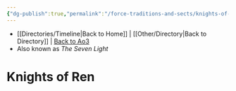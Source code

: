 ```yaml
---
{"dg-publish":true,"permalink":"/force-traditions-and-sects/knights-of-ren/","tags":["faction"]}
---
```


- [[Directories/Timeline\|Back to Home]] | [[Other/Directory\|Back to Directory]] | [Back to Ao3](https://archiveofourown.org/works/19334440/chapters/45992584)
- Also known as *The Seven Light*

# Knights of Ren

